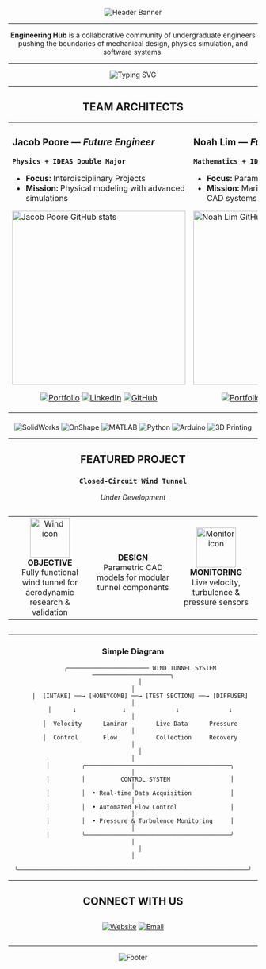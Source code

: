 <div align="center">

![Header Banner](https://capsule-render.vercel.app/api?type=waving&color=0:667eea,100:764ba2&height=200&section=header&text=ENGINEERING%20HUB&fontSize=50&fontColor=ffffff&animation=fadeIn&fontAlignY=35&desc=Undergraduate%20Engineering%20Projects&descAlignY=55&descSize=20)

</div>

---

<div align="center">

**Engineering Hub** is a collaborative community of undergraduate engineers pushing the boundaries of mechanical design, physics simulation, and software systems.

</div>

---

<p align="center">
  <img src="https://readme-typing-svg.demolab.com?font=Fira+Code&weight=600&size=22&pause=1000&color=667EEA&center=true&vCenter=true&random=false&width=800&lines=Mechanical+Engineering;Applied+Physics;Software+Systems;CAD+Design;Simulation+%26+Analysis" alt="Typing SVG" />
</p>

---

## <div align="center">TEAM ARCHITECTS</div>

<table align="center" width="100%">
<tr>

<td width="50%" valign="top" align="left">

### **Jacob Poore** — *Future Engineer*  
**`Physics + IDEAS Double Major`**

- **Focus:** Interdisciplinary Projects  
- **Mission:** Physical modeling with advanced simulations  

<img alt="Jacob Poore GitHub stats" width="350" src="https://github-readme-stats.vercel.app/api/top-langs/?username=Jacob-Poore&layout=compact&theme=radical&hide_border=true&bg_color=0d1117&title_color=667eea&text_color=c9d1d9" />

<div align="center">
  
[![Portfolio](https://img.shields.io/badge/🌐_Portfolio-764ba2?style=for-the-badge&logoColor=white)](https://jacobpoore.wescreates.wesleyan.edu)
[![LinkedIn](https://img.shields.io/badge/💼_LinkedIn-667eea?style=for-the-badge&logo=linkedin&logoColor=white)](https://www.linkedin.com/in/jacobtpoore/) 
[![GitHub](https://img.shields.io/badge/⚡_GitHub-000000?style=for-the-badge&logo=github&logoColor=white)](https://github.com/Jacob-Poore)

</div>

</td>

<td width="50%" valign="top" align="left">

### **Noah Lim** — *Future Engineer*  
**`Mathematics + IDEAS Minor`**

- **Focus:** Parametric Modeling  
- **Mission:** Marine engineering → Advanced CAD systems  

<img alt="Noah Lim GitHub stats" width="350" src="https://github-readme-stats.vercel.app/api/top-langs/?username=noahlim&layout=compact&theme=radical&hide_border=true&bg_color=0d1117&title_color=667eea&text_color=c9d1d9" />

<div align="center">
  
[![Portfolio](https://img.shields.io/badge/🌐_Portfolio-764ba2?style=for-the-badge&logoColor=white)](https://jn-engineering.github.io)
[![LinkedIn](https://img.shields.io/badge/💼_LinkedIn-667eea?style=for-the-badge&logo=linkedin&logoColor=white)](https://www.linkedin.com/in/lim-noah/) 
[![GitHub](https://img.shields.io/badge/⚡_GitHub-000000?style=for-the-badge&logo=github&logoColor=white)](https://github.com/Noah-Lim)

</div>



</td>

</tr>
</table>

<div align="center" style="margin-top: 20px;">

![SolidWorks](https://img.shields.io/badge/-SolidWorks-FF6B35?style=flat-square&logo=dassault-systemes&logoColor=white) 
![OnShape](https://img.shields.io/badge/-OnShape-0696D7?style=flat-square&logoColor=white) 
![MATLAB](https://img.shields.io/badge/-MATLAB-0076A8?style=flat-square&logo=mathworks&logoColor=white) 
![Python](https://img.shields.io/badge/-Python-3776AB?style=flat-square&logo=python&logoColor=white) 
![Arduino](https://img.shields.io/badge/-Arduino-00979D?style=flat-square&logo=arduino&logoColor=white) 
![3D Printing](https://img.shields.io/badge/-3D_Printing-FF6B35?style=flat-square&logo=3dprinting&logoColor=white)

</div>


---

## <div align="center">FEATURED PROJECT</div>

<div align="center">

### **`Closed-Circuit Wind Tunnel`**
*Under Development*

</div>

<table align="center" width="90%" style="margin: 30px auto;">
<tr>

<td width="33%" align="center">
<img width="80" src="https://img.icons8.com/nolan/96/wind.png" alt="Wind icon"/>  
<br>
<strong>OBJECTIVE</strong><br>
Fully functional wind tunnel for aerodynamic research & validation
</td>

<td width="33%" align="center">
<br>
<strong>DESIGN</strong><br>
Parametric CAD models for modular tunnel components
</td>

<td width="33%" align="center">
<img width="80" src="https://img.icons8.com/nolan/96/dashboard.png" alt="Monitor icon"/>  
<br>
<strong>MONITORING</strong><br>
Live velocity, turbulence & pressure sensors
</td>

</tr>
</table>

---

<div align="center">

### **Simple Diagram**

</div>

<div align="center">

```
    ╭─────────────────────── WIND TUNNEL SYSTEM ──────────────────────╮
    │                                                                 │
    │  [INTAKE] ──→ [HONEYCOMB] ──→ [TEST SECTION] ──→ [DIFFUSER]     │
    │      ↓             ↓              ↓              ↓              │
    │  Velocity      Laminar        Live Data      Pressure           │
    │  Control       Flow           Collection     Recovery           │
    │                                                                 │
    │         ╭─────────────────────────────────────────╮             │
    │         │          CONTROL SYSTEM                 │             │
    │         │  • Real-time Data Acquisition           │             │
    │         │  • Automated Flow Control               │             │
    │         │  • Pressure & Turbulence Monitoring     │             │
    │         ╰─────────────────────────────────────────╯             │
    │                                                                 │
    ╰─────────────────────────────────────────────────────────────────╯
```

</div>

---

## <div align="center">CONNECT WITH US</div>

<div align="center" style="margin: 30px 0;">

[![Website](https://img.shields.io/badge/🌐_Portfolio-764ba2?style=for-the-badge&logoColor=white)](https://JN-Engineering.github.io)
[![Email](https://img.shields.io/badge/📧_Contact_Team-764ba2?style=for-the-badge&logo=gmail&logoColor=white)](mailto:jpoore@wesleyan.edu)

</div>

---

<div align="center">

![Footer](https://capsule-render.vercel.app/api?type=waving&color=0:764ba2,100:667eea&height=120&section=footer)

</div>
